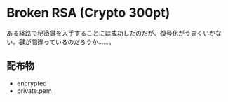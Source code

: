 # Broken RSA (Crypto 300pt)
ある経路で秘密鍵を入手することには成功したのだが、復号化がうまくいかない。鍵が間違っているのだろうか……。

## 配布物
* encrypted
* private.pem
